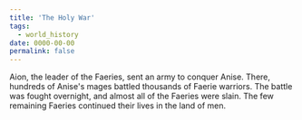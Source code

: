 ```yaml
---
title: 'The Holy War'
tags:
  - world_history
date: 0000-00-00
permalink: false
---
```

Aion, the leader of the Faeries, sent an army to conquer Anise. There, hundreds of Anise's mages battled thousands of Faerie warriors. The battle was fought overnight, and almost all of the Faeries were slain. The few remaining Faeries continued their lives in the land of men.